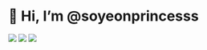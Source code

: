 # 👋 Hi, I’m @soyeonprincesss


<img src="https://img.shields.io/badge/python-pink?style=flat&logo=python&logoColor=F1007E"/>
<img src="https://img.shields.io/badge/javaScript-purple?style=flat&logo=javaScript&logoColor=BC52EE"/>
<img src="https://img.shields.io/badge/C-lavender?style=flat&logo=C&logoColor=491757"/>
